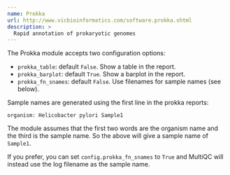 ```yaml
---
name: Prokka
url: http://www.vicbioinformatics.com/software.prokka.shtml
description: >
  Rapid annotation of prokaryotic genomes
---
```


The Prokka module accepts two configuration options:

- `prokka_table`: default `False`. Show a table in the report.
- `prokka_barplot`: default `True`. Show a barplot in the report.
- `prokka_fn_snames`: default `False`. Use filenames for sample names (see below).

Sample names are generated using the first line in the prokka reports:

```
organism: Helicobacter pylori Sample1
```

The module assumes that the first two words are the organism name and
the third is the sample name. So the above will give a sample name of
`Sample1`.

If you prefer, you can set `config.prokka_fn_snames` to `True` and MultiQC
will instead use the log filename as the sample name.
